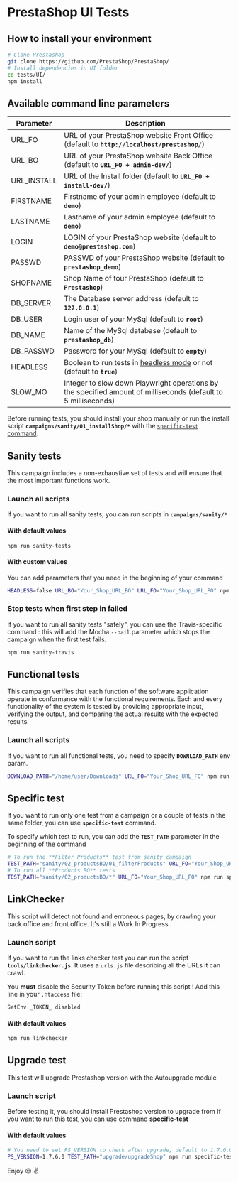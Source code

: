 # PrestaShop UI Tests

## How to install your environment

```bash
# Clone Prestashop
git clone https://github.com/PrestaShop/PrestaShop/
# Install dependencies in UI folder
cd tests/UI/
npm install
```

## Available command line parameters
| Parameter           | Description      |
|---------------------|----------------- |
| URL_FO              | URL of your PrestaShop website Front Office (default to **`http://localhost/prestashop/`**) |
| URL_BO              | URL of your PrestaShop website Back Office (default to **`URL_FO + admin-dev/`**) |
| URL_INSTALL         | URL of the Install folder (default to **`URL_FO + install-dev/`**) |
| FIRSTNAME           | Firstname of your admin employee (default to **`demo`**) |
| LASTNAME            | Lastname of your admin employee (default to **`demo`**) |
| LOGIN               | LOGIN of your PrestaShop website (default to **`demo@prestashop.com`**) |
| PASSWD              | PASSWD of your PrestaShop website (default to **`prestashop_demo`**) |
| SHOPNAME            | Shop Name of tour PrestaShop (default to **`Prestashop`**) |
| DB_SERVER           | The Database server address (default to **`127.0.0.1`**) |
| DB_USER             | Login user of your MySql (default to **`root`**) |
| DB_NAME             | Name of the MySql database (default to **`prestashop_db`**) |
| DB_PASSWD           | Password for your MySql (default to **`empty`**) |
| HEADLESS            | Boolean to run tests in [headless mode](https://en.wikipedia.org/wiki/Headless_software) or not (default to **`true`**) |
| SLOW_MO             | Integer to slow down Playwright operations by the specified amount of milliseconds (default to 5 milliseconds) |

Before running tests, you should install your shop manually or run the install script **`campaigns/sanity/01_installShop/*`** with the [`specific-test` command](README.md#specific-test).

## Sanity tests 
This campaign includes a non-exhaustive set of tests and will ensure that the most important functions work.

### Launch all scripts
If you want to run all sanity tests, you can run scripts in **`campaigns/sanity/*`**

#### With default values

```bash
npm run sanity-tests
```

#### With custom values
You can add parameters that you need in the beginning of your command 
```bash
HEADLESS=false URL_BO="Your_Shop_URL_BO" URL_FO="Your_Shop_URL_FO" npm run sanity-tests
```

### Stop tests when first step in failed
If you want to run all sanity tests "safely", you can use the Travis-specific command : this will add the Mocha `--bail` parameter which stops the campaign when the first test fails.

```bash
npm run sanity-travis
```

## Functional tests 
This campaign verifies that each function of the software application operate in conformance with the functional requirements. 
Each and every functionality of the system is tested by providing appropriate input, verifying the output, and comparing the actual results with the expected results.

### Launch all scripts
If you want to run all functional tests, you need to specify **`DOWNLOAD_PATH`** env param.

```bash
DOWNLOAD_PATH="/home/user/Downloads" URL_FO="Your_Shop_URL_FO" npm run functional-tests
```

## Specific test 
If you want to run only one test from a campaign or a couple of tests in the same folder, you can use **`specific-test`** command.

To specify which test to run, you can add the **`TEST_PATH`** parameter in the beginning of the command

```bash
# To run the **Filter Products** test from sanity campaign
TEST_PATH="sanity/02_productsBO/01_filterProducts" URL_FO="Your_Shop_URL_FO" npm run specific-test
# To run all **Products BO** tests 
TEST_PATH="sanity/02_productsBO/*" URL_FO="Your_Shop_URL_FO" npm run specific-test
```


## LinkChecker
This script will detect not found and erroneous pages, by crawling your back office and front office. It's still a Work In Progress.


### Launch script
If you want to run the links checker test you can run the script **`tools/linkchecker.js`**.
It uses a `urls.js` file describing all the URLs it can crawl.

You **must** disable the Security Token before running this script ! Add this line in your `.htaccess` file:

```bash
SetEnv _TOKEN_ disabled
``` 

#### With default values

```bash
npm run linkchecker
```

## Upgrade test
This test will upgrade Prestashop version with the Autoupgrade module

### Launch script
Before testing it, you should install Prestashop version to upgrade from
If you want to run this test, you can use command **specific-test**

#### With default values

```bash
# You need to set PS_VERSION to check after upgrade, default to 1.7.6.0 
PS_VERSION=1.7.6.0 TEST_PATH="upgrade/upgradeShop" npm run specific-test
```

Enjoy :wink: :v:
